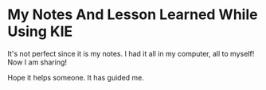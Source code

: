 # My Notes And Lesson Learned While Using KIE

It's not perfect since it is my notes. I had it all in my computer, all to myself!
Now I am sharing!

Hope it helps someone. It has guided me.
